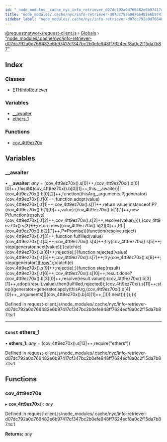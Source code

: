 ```yaml
---
id: "_node_modules__cache_nyc_info_retriever_d07dc792a0d766482e6b97417cf347bc2b0efe948ff7624ecf8a0c2f15da7b87_"
title: "node_modules/.cache/nyc/info-retriever-d07dc792a0d766482e6b97417cf347bc2b0efe948ff7624ecf8a0c2f15da7b87"
sidebar_label: "node_modules/.cache/nyc/info-retriever-d07dc792a0d766482e6b97417cf347bc2b0efe948ff7624ecf8a0c2f15da7b87"
---
```


[@requestnetwork/request-client.js](../index.md) › [Globals](../globals.md) › ["node_modules/.cache/nyc/info-retriever-d07dc792a0d766482e6b97417cf347bc2b0efe948ff7624ecf8a0c2f15da7b87"](_node_modules__cache_nyc_info_retriever_d07dc792a0d766482e6b97417cf347bc2b0efe948ff7624ecf8a0c2f15da7b87_.md)

## Index

### Classes

* [ETHInfoRetriever](../classes/_node_modules__cache_nyc_info_retriever_d07dc792a0d766482e6b97417cf347bc2b0efe948ff7624ecf8a0c2f15da7b87_.ethinforetriever.md)

### Variables

* [__awaiter](_node_modules__cache_nyc_info_retriever_d07dc792a0d766482e6b97417cf347bc2b0efe948ff7624ecf8a0c2f15da7b87_.md#__awaiter)
* [ethers_1](_node_modules__cache_nyc_info_retriever_d07dc792a0d766482e6b97417cf347bc2b0efe948ff7624ecf8a0c2f15da7b87_.md#const-ethers_1)

### Functions

* [cov_4tt9ez70x](_node_modules__cache_nyc_info_retriever_d07dc792a0d766482e6b97417cf347bc2b0efe948ff7624ecf8a0c2f15da7b87_.md#cov_4tt9ez70x)

## Variables

###  __awaiter

• **__awaiter**: *any* = (cov_4tt9ez70x().s[0]++,(cov_4tt9ez70x().b[0][0]++,this)&&(cov_4tt9ez70x().b[0][1]++,this.__awaiter)||(cov_4tt9ez70x().b[0][2]++,function(thisArg,_arguments,P,generator){cov_4tt9ez70x().f[0]++;function adopt(value){cov_4tt9ez70x().f[1]++;cov_4tt9ez70x().s[1]++;return value instanceof P?(cov_4tt9ez70x().b[1][0]++,value):(cov_4tt9ez70x().b[1][1]++,new P(function(resolve){cov_4tt9ez70x().f[2]++;cov_4tt9ez70x().s[2]++;resolve(value);}));}cov_4tt9ez70x().s[3]++;return new((cov_4tt9ez70x().b[2][0]++,P)||(cov_4tt9ez70x().b[2][1]++,P=Promise))(function(resolve,reject){cov_4tt9ez70x().f[3]++;function fulfilled(value){cov_4tt9ez70x().f[4]++;cov_4tt9ez70x().s[4]++;try{cov_4tt9ez70x().s[5]++;step(generator.next(value));}catch(e){cov_4tt9ez70x().s[6]++;reject(e);}}function rejected(value){cov_4tt9ez70x().f[5]++;cov_4tt9ez70x().s[7]++;try{cov_4tt9ez70x().s[8]++;step(generator["throw"](value));}catch(e){cov_4tt9ez70x().s[9]++;reject(e);}}function step(result){cov_4tt9ez70x().f[6]++;cov_4tt9ez70x().s[10]++;result.done?(cov_4tt9ez70x().b[3][0]++,resolve(result.value)):(cov_4tt9ez70x().b[3][1]++,adopt(result.value).then(fulfilled,rejected));}cov_4tt9ez70x().s[11]++;step((generator=generator.apply(thisArg,(cov_4tt9ez70x().b[4][0]++,_arguments)||(cov_4tt9ez70x().b[4][1]++,[]))).next());});}))

Defined in request-client.js/node_modules/.cache/nyc/info-retriever-d07dc792a0d766482e6b97417cf347bc2b0efe948ff7624ecf8a0c2f15da7b87.ts:1

___

### `Const` ethers_1

• **ethers_1**: *any* = (cov_4tt9ez70x().s[13]++,require("ethers"))

Defined in request-client.js/node_modules/.cache/nyc/info-retriever-d07dc792a0d766482e6b97417cf347bc2b0efe948ff7624ecf8a0c2f15da7b87.ts:1

## Functions

###  cov_4tt9ez70x

▸ **cov_4tt9ez70x**(): *any*

Defined in request-client.js/node_modules/.cache/nyc/info-retriever-d07dc792a0d766482e6b97417cf347bc2b0efe948ff7624ecf8a0c2f15da7b87.ts:1

**Returns:** *any*
